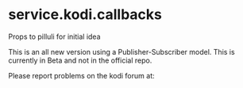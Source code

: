service.kodi.callbacks
=======================
Props to pilluli for initial idea

This is an all new version using a Publisher-Subscriber model.
This is currently in Beta and not in the official repo.

Please report problems on the kodi forum at:
